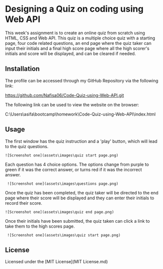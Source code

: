 # Designing a Quiz on coding using Web API

This week's assignment is to create an online quiz from scratch using HTML, CSS and Web API. This quiz is a multiple choice quiz with a starting page, four code related questions, an end page where the quiz taker can input their initials and a final high score page where all the high scorer's initials and score will be displayed, and can be cleared if needed.


## Installation

The profile can be accessed through my GitHub Repository via the following link:

   https://github.com/Nafisa06/Code-Quiz-using-Web-API.git

The following link can be used to view the website on the browser:

   C:\Users\asifa\bootcamp\homework\Code-Quiz-using-Web-API\index.html


 ## Usage

 The first window has the quiz instruction and a 'play' button, which will lead to the quiz questions.

 
    ![Screenshot one](assets\images\quiz start page.png)

Each question has 4 choice options. The options change from purple to green if it was the correct answer, or turns red if it was the incorrect answer.

     ![Screenshot one](assets\images\questions page.png)

Once the quiz has been completed, the quiz taker will be directed to the end page where their score will be displayed and they can enter their initials to record their score.

    ![Screenshot one](assets\images\quiz end page.png)

Once their initials have been submitted, the quiz taken can click a link to take them to the high scores page.   

     ![Screenshot one](assets\images\quiz start page.png)

## License
Licensed under the [MIT License](MIT License.md)
    





